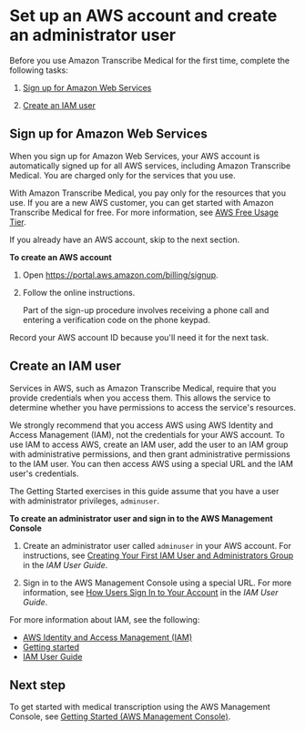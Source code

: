 # Set up an AWS account and create an administrator user<a name="setting-up-med"></a>

Before you use Amazon Transcribe Medical for the first time, complete the following tasks:

1. [Sign up for Amazon Web Services](#setting-up-signup-med)

1. [Create an IAM user](#setting-up-iam-med)

## Sign up for Amazon Web Services<a name="setting-up-signup-med"></a>

When you sign up for Amazon Web Services, your AWS account is automatically signed up for all AWS services, including Amazon Transcribe Medical\. You are charged only for the services that you use\.

With Amazon Transcribe Medical, you pay only for the resources that you use\. If you are a new AWS customer, you can get started with Amazon Transcribe Medical for free\. For more information, see [AWS Free Usage Tier](http://aws.amazon.com/free/)\.

If you already have an AWS account, skip to the next section\. 

**To create an AWS account**

1. Open [https://portal\.aws\.amazon\.com/billing/signup](https://portal.aws.amazon.com/billing/signup)\.

1. Follow the online instructions\.

   Part of the sign\-up procedure involves receiving a phone call and entering a verification code on the phone keypad\.

Record your AWS account ID because you'll need it for the next task\.

## Create an IAM user<a name="setting-up-iam-med"></a>

Services in AWS, such as Amazon Transcribe Medical, require that you provide credentials when you access them\. This allows the service to determine whether you have permissions to access the service's resources\. 

We strongly recommend that you access AWS using AWS Identity and Access Management \(IAM\), not the credentials for your AWS account\. To use IAM to access AWS, create an IAM user, add the user to an IAM group with administrative permissions, and then grant administrative permissions to the IAM user\. You can then access AWS using a special URL and the IAM user's credentials\.

The Getting Started exercises in this guide assume that you have a user with administrator privileges, `adminuser`\. 

**To create an administrator user and sign in to the AWS Management Console**

1. Create an administrator user called `adminuser` in your AWS account\. For instructions, see [Creating Your First IAM User and Administrators Group](https://docs.aws.amazon.com/IAM/latest/UserGuide/getting-started_create-admin-group.html) in the *IAM User Guide*\.

1. Sign in to the AWS Management Console using a special URL\. For more information, see [How Users Sign In to Your Account](https://docs.aws.amazon.com/IAM/latest/UserGuide/getting-started_how-users-sign-in.html) in the *IAM User Guide*\.

For more information about IAM, see the following:
+ [AWS Identity and Access Management \(IAM\)](https://aws.amazon.com/iam/)
+ [Getting started](https://docs.aws.amazon.com/IAM/latest/UserGuide/getting-started.html)
+ [IAM User Guide](https://docs.aws.amazon.com/IAM/latest/UserGuide/)

## Next step<a name="setting-up-next-step-2-med"></a>

To get started with medical transcription using the AWS Management Console, see [Getting Started \(AWS Management Console\)](getting-started-med-console.md)\.